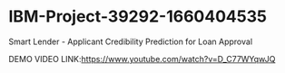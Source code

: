 # IBM-Project-39292-1660404535
Smart Lender - Applicant Credibility Prediction for Loan Approval

DEMO VIDEO LINK:https://www.youtube.com/watch?v=D_C77WYqwJQ
